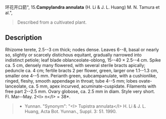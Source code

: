 环花开口箭",
15.**Campylandra annulata** (H. Li & J. L. Huang) M. N. Tamura et al.",

> Described from a cultivated plant.

## Description
Rhizome terete, 2.5--3 cm thick; nodes dense. Leaves 6--8, basal or nearly so, slightly or scarcely distichous equitant, gradually narrowed into indistinct petiole; leaf blade oblanceolate-oblong, 15--40 × 2.5--4 cm. Spike ca. 5 cm, densely many flowered, with several sterile bracts apically; peduncle ca. 4 cm; fertile bracts 2 per flower, green, larger one 1.1--1.3 cm, smaller one 4--5 mm. Perianth green, subcampanulate, with a cushionlike, ringed, fleshy, smooth appendage in throat; tube 4--5 mm; lobes ovate-lanceolate, ca. 5 mm, apex incurved, acuminate-cuspidate. Filaments with free part 2--2.5 mm. Ovary globose, ca. 2.5 mm in diam. Style very short. Fl. Mar--May. 2&lt;I&gt; n&lt;/I&gt; = 38*.

> * Yunnan.
  "Synonym": "&lt;I&gt; Tupistra annulata&lt;/I&gt; H. Li &amp; J. L. Huang, Acta Bot. Yunnan., Suppl. 3: 51. 1990.
